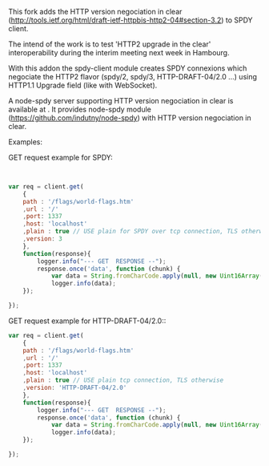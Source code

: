 This fork adds the HTTP version negociation in clear (http://tools.ietf.org/html/draft-ietf-httpbis-http2-04#section-3.2) to SPDY client.

The intend of the work is to test 'HTTP2 upgrade in the clear' interoperability during the interim meeting next week in Hambourg. 

With this addon the spdy-client module creates SPDY connexions which negociate the HTTP2 flavor (spdy/2, spdy/3, HTTP-DRAFT-04/2.0 ...) using HTTP1.1 Upgrade field (like with WebSocket). 


A node-spdy server supporting HTTP version negociation in clear is available at <fixme>. 
It provides node-spdy module (https://github.com/indutny/node-spdy) with HTTP version negociation in clear.


Examples:


GET request example for SPDY:
```javascript

 
var req = client.get(
    {
	path : '/flags/world-flags.htm'
	,url : '/'
	,port: 1337
	,host: 'localhost'
	,plain : true // USE plain for SPDY over tcp connection, TLS otherwise
	,version: 3  
    },
    function(response){
	    logger.info("--- GET  RESPONSE --");
	    response.once('data', function (chunk) {
		    var data = String.fromCharCode.apply(null, new Uint16Array(chunk));
		    logger.info(data);          
	});    

});
```

GET request example for HTTP-DRAFT-04/2.0::

```javascript
var req = client.get(
    {
	path : '/flags/world-flags.htm'
	,url : '/'
	,port: 1337
	,host: 'localhost'
	,plain : true // USE plain tcp connection, TLS otherwise
	,version: 'HTTP-DRAFT-04/2.0' 
    },
    function(response){
	    logger.info("--- GET  RESPONSE --");
	    response.once('data', function (chunk) {
		    var data = String.fromCharCode.apply(null, new Uint16Array(chunk));
		    logger.info(data);          
	});    

}); 
```